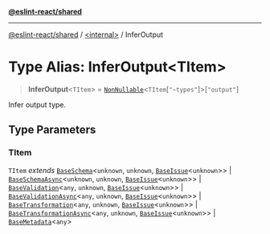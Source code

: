 [**@eslint-react/shared**](../../README.md)

***

[@eslint-react/shared](../../README.md) / [\<internal\>](../README.md) / InferOutput

# Type Alias: InferOutput\<TItem\>

> **InferOutput**\<`TItem`\> = [`NonNullable`](NonNullable.md)\<`TItem`\[`"~types"`\]\>\[`"output"`\]

Infer output type.

## Type Parameters

### TItem

`TItem` *extends* [`BaseSchema`](../interfaces/BaseSchema.md)\<`unknown`, `unknown`, [`BaseIssue`](../interfaces/BaseIssue.md)\<`unknown`\>\> \| [`BaseSchemaAsync`](../interfaces/BaseSchemaAsync.md)\<`unknown`, `unknown`, [`BaseIssue`](../interfaces/BaseIssue.md)\<`unknown`\>\> \| [`BaseValidation`](../interfaces/BaseValidation.md)\<`any`, `unknown`, [`BaseIssue`](../interfaces/BaseIssue.md)\<`unknown`\>\> \| [`BaseValidationAsync`](../interfaces/BaseValidationAsync.md)\<`any`, `unknown`, [`BaseIssue`](../interfaces/BaseIssue.md)\<`unknown`\>\> \| [`BaseTransformation`](../interfaces/BaseTransformation.md)\<`any`, `unknown`, [`BaseIssue`](../interfaces/BaseIssue.md)\<`unknown`\>\> \| [`BaseTransformationAsync`](../interfaces/BaseTransformationAsync.md)\<`any`, `unknown`, [`BaseIssue`](../interfaces/BaseIssue.md)\<`unknown`\>\> \| [`BaseMetadata`](../interfaces/BaseMetadata.md)\<`any`\>
